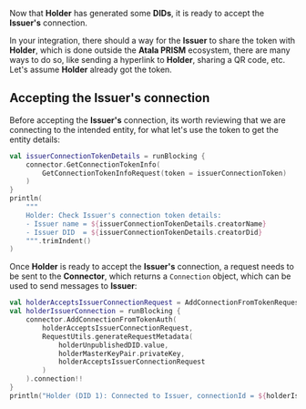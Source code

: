 Now that **Holder** has generated some **DIDs**, it is ready to accept the **Issuer's** connection.

In your integration, there should a way for the **Issuer** to share the token with **Holder**, which is done outside the **Atala PRISM** ecosystem, there are many ways to do so, like sending a hyperlink to **Holder**, sharing a QR code, etc. Let's assume **Holder** already got the token.

## Accepting the Issuer's connection

Before accepting the **Issuer's** connection, its worth reviewing that we are connecting to the intended entity, for what let's use the token to get the entity details:

```kotlin
val issuerConnectionTokenDetails = runBlocking {
    connector.GetConnectionTokenInfo(
        GetConnectionTokenInfoRequest(token = issuerConnectionToken)
    )
}
println(
    """
    Holder: Check Issuer's connection token details:
    - Issuer name = ${issuerConnectionTokenDetails.creatorName}
    - Issuer DID  = ${issuerConnectionTokenDetails.creatorDid}
    """.trimIndent()
)
```

Once **Holder** is ready to accept the **Issuer's** connection, a request needs to be sent to the **Connector**, which returns a `Connection` object, which can be used to send messages to **Issuer**:

```kotlin
val holderAcceptsIssuerConnectionRequest = AddConnectionFromTokenRequest(token = issuerConnectionToken)
val holderIssuerConnection = runBlocking {
    connector.AddConnectionFromTokenAuth(
        holderAcceptsIssuerConnectionRequest,
        RequestUtils.generateRequestMetadata(
            holderUnpublishedDID.value,
            holderMasterKeyPair.privateKey,
            holderAcceptsIssuerConnectionRequest
        )
    ).connection!!
}
println("Holder (DID 1): Connected to Issuer, connectionId = ${holderIssuerConnection.connectionId}")
```
